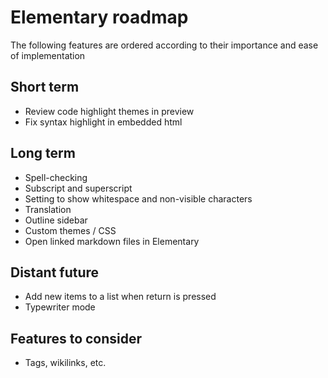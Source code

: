 # Elementary roadmap

The following features are ordered according to their importance and ease of implementation

## Short term

- Review code highlight themes in preview
- Fix syntax highlight in embedded html

## Long term

- Spell-checking
- Subscript and superscript
- Setting to show whitespace and non-visible characters
- Translation
- Outline sidebar
- Custom themes / CSS
- Open linked markdown files in Elementary

## Distant future

- Add new items to a list when return is pressed
- Typewriter mode

## Features to consider

- Tags, wikilinks, etc.
